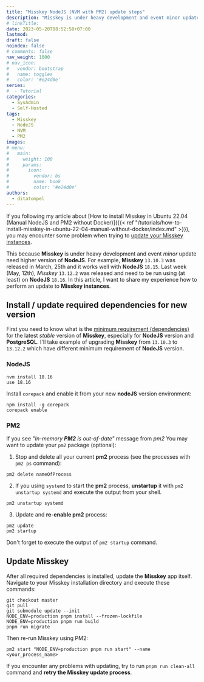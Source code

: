 ```yaml
---
title: "Misskey NodeJS (NVM with PM2) update steps"
description: "Misskey is under heavy development and event minor update need higher version of NodeJS. In this article, I want to share my experience how to perform an update to Misskey instances which run using PM2 and NVM"
# linkTitle:
date: 2023-05-20T08:52:58+07:00
lastmod:
draft: false
noindex: false
# comments: false
nav_weight: 1000
# nav_icon:
#   vendor: bootstrap
#   name: toggles
#   color: '#e24d0e'
series:
#  - Tutorial
categories:
  - SysAdmin
  - Self-Hosted
tags:
  - Misskey
  - NodeJS
  - NVM
  - PM2
images:
# menu:
#   main:
#     weight: 100
#     params:
#       icon:
#         vendor: bs
#         name: book
#         color: '#e24d0e'
authors:
  - ditatompel
---
```


If you following my article about [How to install Misskey in Ubuntu 22.04 (Manual NodeJS and PM2 without Docker)]({{< ref "/tutorials/how-to-install-misskey-in-ubuntu-22-04-manual-without-docker/index.md" >}}), you may encounter some problem when trying to [update your Misskey instances](https://misskey-hub.net/en/docs/install/manual.htmlhow-to-update-your-misskey-server-to-the-latest-version).

<!--more-->

This because **Misskey** is under heavy development and event *minor* update need higher version of **NodeJS**. For example, **Misskey** `13.10.3` was released in March, 25th and it works well with **NodeJS** `18.15`. Last week (May, 12th), *Misskey* `13.12.2` was released and need to be run using (at least) on **NodeJS** `18.16`. In this article, I want to share my experience how to perform an update to **Misskey instances**.

## Install / update required dependencies for new version
First you need to know what is the [minimum requirement (dependencies)](https://misskey-hub.net/en/docs/install/manual.html#dependencies) for the latest *stable* version of **Misskey**, especially for **NodeJS** version and **PostgreSQL**. I'll take example of upgrading **Misskey** from `13.10.3` to `13.12.2` which have different minimum requirement of **NodeJS** version.

### NodeJS
```shell
nvm install 18.16
use 18.16
```
Install `corepack` and enable it from your new **nodeJS** version environment:
```shell
npm install -g corepack
corepack enable
```

### PM2
If you see _"In-memory **PM2** is out-of-date"_ message from *pm2* You may want to update your `pm2` package (optional):

1. Stop and delete all your current **pm2** process (see the processes with `pm2 ps` command):
```shell
pm2 delete nameOfProcess
```
2. If you using `systemd` to start the **pm2** process, **unstartup** it with `pm2 unstartup systemd` and execute the output from your shell.
```shell
pm2 unstartup systemd
```
3. Update and **re-enable pm2** process:
```shell
pm2 update
pm2 startup
```

Don't forget to execute the output of `pm2 startup` command.

## Update Misskey
After all required dependencies is installed, update the **Misskey** app itself. Navigate to your Misskey installation directory and execute these commands:
```shell
git checkout master
git pull
git submodule update --init
NODE_ENV=production pnpm install --frozen-lockfile
NODE_ENV=production pnpm run build
pnpm run migrate
```

Then re-run Misskey using PM2:
```shell
pm2 start "NODE_ENV=production pnpm run start" --name <your_process_name>
```

If you encounter any problems with updating, try to run `pnpm run clean-all` command and **retry the Misskey update process**.




